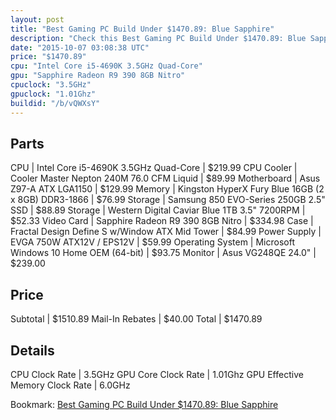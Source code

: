 ```yaml
---
layout: post
title: "Best Gaming PC Build Under $1470.89: Blue Sapphire"
description: "Check this Best Gaming PC Build Under $1470.89: Blue Sapphire. CPU: Intel Core i5-4690K 3.5GHz Quad-Core, CPU Cooler: Cooler Master Nepton 240M 76.0 CFM Liquid, Motherboar"
date: "2015-10-07 03:08:38 UTC"
price: "$1470.89"
cpu: "Intel Core i5-4690K 3.5GHz Quad-Core"
gpu: "Sapphire Radeon R9 390 8GB Nitro"
cpuclock: "3.5GHz"
gpuclock: "1.01Ghz"
buildid: "/b/vQWXsY"
---
```


## Parts

CPU | Intel Core i5-4690K 3.5GHz Quad-Core | $219.99
CPU Cooler | Cooler Master Nepton 240M 76.0 CFM Liquid | $89.99
Motherboard | Asus Z97-A ATX LGA1150 | $129.99
Memory | Kingston HyperX Fury Blue 16GB (2 x 8GB) DDR3-1866 | $76.99
Storage | Samsung 850 EVO-Series 250GB 2.5" SSD | $88.89
Storage | Western Digital Caviar Blue 1TB 3.5" 7200RPM | $52.33
Video Card | Sapphire Radeon R9 390 8GB Nitro | $334.98
Case | Fractal Design Define S w/Window ATX Mid Tower | $84.99
Power Supply | EVGA 750W ATX12V / EPS12V | $59.99
Operating System | Microsoft Windows 10 Home OEM (64-bit) | $93.75
Monitor | Asus VG248QE 24.0" | $239.00

## Price

Subtotal | $1510.89
Mail-In Rebates | $40.00
Total | $1470.89

## Details

CPU Clock Rate | 3.5GHz
GPU Core Clock Rate | 1.01Ghz
GPU Effective Memory Clock Rate | 6.0GHz

Bookmark: [Best Gaming PC Build Under $1470.89: Blue Sapphire](http://pcbuilders.github.io/2015/10/07/best-gaming-pc-build-under-1470-dollars-dot-89-blue-sapphire/)

